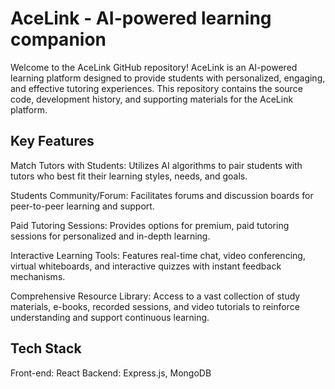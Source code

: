 # AceLink - AI-powered learning companion 
Welcome to the AceLink GitHub repository! AceLink is an AI-powered learning platform designed to provide students with personalized, engaging, and effective tutoring experiences. This repository contains the source code, development history, and supporting materials for the AceLink platform.
## Key Features
Match Tutors with Students: Utilizes AI algorithms to pair students with tutors who best fit their learning styles, needs, and goals.

Students Community/Forum: Facilitates forums and discussion boards for peer-to-peer learning and support.

Paid Tutoring Sessions: Provides options for premium, paid tutoring sessions for personalized and in-depth learning.

Interactive Learning Tools: Features real-time chat, video conferencing, virtual whiteboards, and interactive quizzes with instant feedback mechanisms.

Comprehensive Resource Library: Access to a vast collection of study materials, e-books, recorded sessions, and video tutorials to reinforce understanding and support continuous learning.

## Tech Stack
Front-end: React
Backend: Express.js, MongoDB
